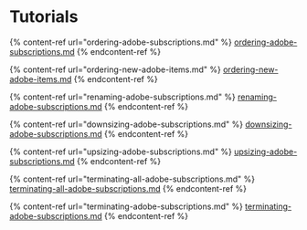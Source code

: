 # Tutorials

{% content-ref url="ordering-adobe-subscriptions.md" %}
[ordering-adobe-subscriptions.md](ordering-adobe-subscriptions.md)
{% endcontent-ref %}

{% content-ref url="ordering-new-adobe-items.md" %}
[ordering-new-adobe-items.md](ordering-new-adobe-items.md)
{% endcontent-ref %}

{% content-ref url="renaming-adobe-subscriptions.md" %}
[renaming-adobe-subscriptions.md](renaming-adobe-subscriptions.md)
{% endcontent-ref %}

{% content-ref url="downsizing-adobe-subscriptions.md" %}
[downsizing-adobe-subscriptions.md](downsizing-adobe-subscriptions.md)
{% endcontent-ref %}

{% content-ref url="upsizing-adobe-subscriptions.md" %}
[upsizing-adobe-subscriptions.md](upsizing-adobe-subscriptions.md)
{% endcontent-ref %}

{% content-ref url="terminating-all-adobe-subscriptions.md" %}
[terminating-all-adobe-subscriptions.md](terminating-all-adobe-subscriptions.md)
{% endcontent-ref %}

{% content-ref url="terminating-adobe-subscriptions.md" %}
[terminating-adobe-subscriptions.md](terminating-adobe-subscriptions.md)
{% endcontent-ref %}
